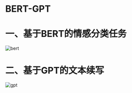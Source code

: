 # BERT-GPT
# 一、基于BERT的情感分类任务
![bert](https://github.com/user-attachments/assets/d78cfb2f-0b6f-4c25-b0ef-a9692bd25dd0)

# 二、基于GPT的文本续写
![gpt](https://github.com/user-attachments/assets/ea288cf3-be7e-4a1f-8c6c-7c0c5fec2c12)
